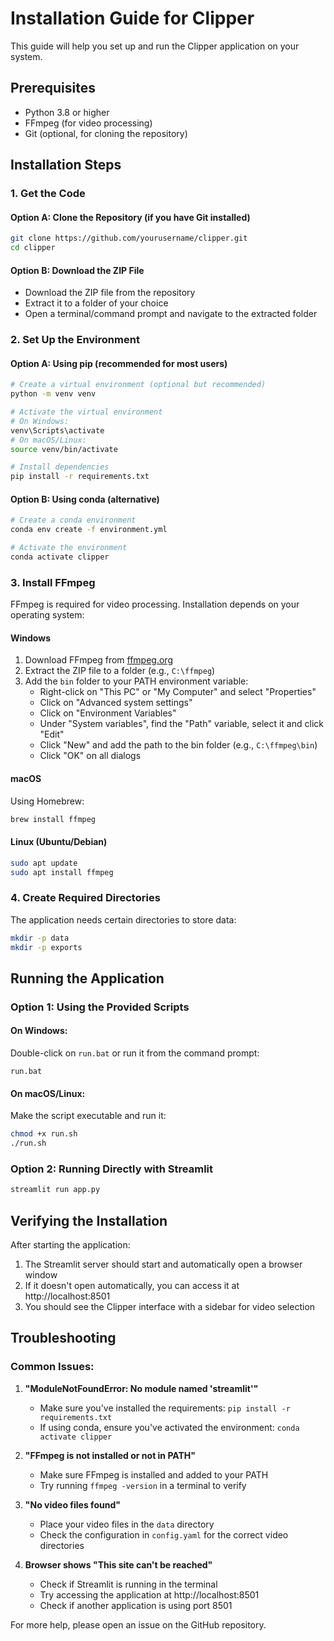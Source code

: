 # Installation Guide for Clipper

This guide will help you set up and run the Clipper application on your system.

## Prerequisites

- Python 3.8 or higher
- FFmpeg (for video processing)
- Git (optional, for cloning the repository)

## Installation Steps

### 1. Get the Code

#### Option A: Clone the Repository (if you have Git installed)

```bash
git clone https://github.com/yourusername/clipper.git
cd clipper
```

#### Option B: Download the ZIP File

- Download the ZIP file from the repository
- Extract it to a folder of your choice
- Open a terminal/command prompt and navigate to the extracted folder

### 2. Set Up the Environment

#### Option A: Using pip (recommended for most users)

```bash
# Create a virtual environment (optional but recommended)
python -m venv venv

# Activate the virtual environment
# On Windows:
venv\Scripts\activate
# On macOS/Linux:
source venv/bin/activate

# Install dependencies
pip install -r requirements.txt
```

#### Option B: Using conda (alternative)

```bash
# Create a conda environment
conda env create -f environment.yml

# Activate the environment
conda activate clipper
```

### 3. Install FFmpeg

FFmpeg is required for video processing. Installation depends on your operating system:

#### Windows

1. Download FFmpeg from [ffmpeg.org](https://ffmpeg.org/download.html)
2. Extract the ZIP file to a folder (e.g., `C:\ffmpeg`)
3. Add the `bin` folder to your PATH environment variable:
   - Right-click on "This PC" or "My Computer" and select "Properties"
   - Click on "Advanced system settings"
   - Click on "Environment Variables"
   - Under "System variables", find the "Path" variable, select it and click "Edit"
   - Click "New" and add the path to the bin folder (e.g., `C:\ffmpeg\bin`)
   - Click "OK" on all dialogs

#### macOS

Using Homebrew:

```bash
brew install ffmpeg
```

#### Linux (Ubuntu/Debian)

```bash
sudo apt update
sudo apt install ffmpeg
```

### 4. Create Required Directories

The application needs certain directories to store data:

```bash
mkdir -p data
mkdir -p exports
```

## Running the Application

### Option 1: Using the Provided Scripts

#### On Windows:

Double-click on `run.bat` or run it from the command prompt:

```
run.bat
```

#### On macOS/Linux:

Make the script executable and run it:

```bash
chmod +x run.sh
./run.sh
```

### Option 2: Running Directly with Streamlit

```bash
streamlit run app.py
```

## Verifying the Installation

After starting the application:

1. The Streamlit server should start and automatically open a browser window
2. If it doesn't open automatically, you can access it at http://localhost:8501
3. You should see the Clipper interface with a sidebar for video selection

## Troubleshooting

### Common Issues:

1. **"ModuleNotFoundError: No module named 'streamlit'"**

   - Make sure you've installed the requirements: `pip install -r requirements.txt`
   - If using conda, ensure you've activated the environment: `conda activate clipper`

2. **"FFmpeg is not installed or not in PATH"**

   - Make sure FFmpeg is installed and added to your PATH
   - Try running `ffmpeg -version` in a terminal to verify

3. **"No video files found"**

   - Place your video files in the `data` directory
   - Check the configuration in `config.yaml` for the correct video directories

4. **Browser shows "This site can't be reached"**
   - Check if Streamlit is running in the terminal
   - Try accessing the application at http://localhost:8501
   - Check if another application is using port 8501

For more help, please open an issue on the GitHub repository.
